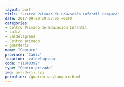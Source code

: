 ```yaml
---
layout: post
title: "Centro Privado de Educación Infantil Canguro"
date: 2017-09-20 20:57:05 +0200
categories:
- Centro Privado de Educación Infantil
- cadiz
- valdelagrana
- Centro privado
- guarderia
name: "Canguro"
province: "Cádiz"
location: "Valdelagrana"
code: "11008392"
type: "Centro privado"
img: guarderia.jpg
permalink: /guarderias/canguro.html
---
```


